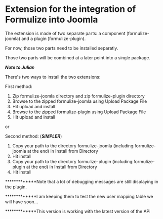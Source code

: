 Extension for the integration of Formulize into Joomla
=======================================================

The extension is made of two separate parts: a component (formulize-joomla) and a plugin (formulize-plugin).

For now, those two parts need to be installed separatly. 

Those two parts will be combined at a later point into a single package.

***Note to Julian***

There's two ways to install the two extensions: 

First method:
 
1. Zip formulize-joomla directory and zip formulize-plugin directory
2. Browse to the zipped formulize-joomla using Upload Package File 
3. Hit upload and install
4. Browse to the zipped formulize-plugin using Upload Package File 
5. Hit upload and install

or 

Second method:  (***SIMPLER***)

1. Copy your path to the directory formulize-joomla (including formulize-joomla at the end) in Install from Directory
2. Hit install
3. Copy your path to the directory formulize-plugin (including formulize-plugin at the end) in Install from Directory
4. Hit install

*************Note that a lot of debugging messages are still displaying in the plugin. 

*************I am keeping them to test the new user mapping table we will have soon...

*************This version is working with the latest version of the API




